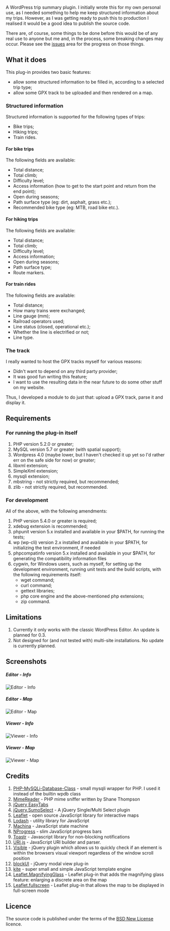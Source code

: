 A WordPress trip summary plugin. I initially wrote this for my own personal use, as I needed something to help me keep structured information about my trips.
However, as I was getting ready to push this to production I realised it would be a good idea to publish the source code.

There are, of course, some things to be done before this would be of any real use to anyone but me and, in the process, some breaking changes may occur.
Please see the [issues](https://github.com/alexboia/WP-Trip-Summary/issues) area for the progress on those things.

## What it does
This plug-in provides two basic features:
- allow some structured information to be filled in, according to a selected trip type;
- allow some GPX track to be uploaded and then rendered on a map.

### Structured information
Structured information is supported for the following types of trips:
- Bike trips;
- Hiking trips;
- Train rides.

#### For bike trips
The following fields are available:
- Total distance;
- Total climb;
- Difficulty level;
- Access information (how to get to the start point and return from the end point);
- Open during seasons;
- Path surface type (eg: dirt, asphalt, grass etc.);
- Recommended bike type (eg: MTB, road bike etc.).

#### For hiking trips
The following fields are available:
- Total distance;
- Total climb;
- Difficulty level;
- Access information;
- Open during seasons;
- Path surface type;
- Route markers.

#### For train rides
The following fields are available:
- Total distance;
- How many trains were exchanged;
- Line gauge (mm);
- Railroad operators used;
- Line status (closed, operational etc.);
- Whether the line is electrified or not;
- Line type.

### The track
I really wanted to host the GPX tracks myself for various reasons:
- Didn't want to depend on any third party provider;
- It was good fun writing this feature;
- I want to use the resulting data in the near future to do some other stuff on my website.

Thus, I developed a module to do just that: upload a GPX track, parse it and display it.

## Requirements
### For running the plug-in itself
1. PHP version 5.2.0 or greater;
2. MySQL version 5.7 or greater (with spatial support);
4. Wordpress 4.0 (maybe lower, but I haven't checked it up yet so I'd rather err on the safe side for now) or greater;
5. libxml extension;
6. SimpleXml extension;
7. mysqli extension;
8. mbstring - not strictly required, but recommended;
9. zlib - not strictly required, but recommended.

### For development
All of the above, with the following amendments:
1. PHP version 5.4.0 or greater is required;
2. xdebug extension is recommended;
3. phpunit version 5.x installed and available in your $PATH, for running the tests;
4. wp (wp-cli) version 2.x installed and available in your $PATH, for initializing the test environment, if needed
5. phpcompatinfo version 5.x installed and available in your $PATH, for generating the compatibility information files
6. cygwin, for Windows users, such as myself, for setting up the development environment, running unit tests and the build scripts, with the following requirements itself:
   - wget command;
   - curl command;
   - gettext libraries;
   - php core engine and the above-mentioned php extensions;
   - zip command.

## Limitations
1. Currently it only works with the classic WordPress Editor. An update is planned for 0.3.
2. Not designed for (and not tested with) multi-site installations. No update is currently planned.

## Screenshots
##### Editor - Info
![Editor - Info](./screenshots/E1.png?raw=true)

##### Editor - Map
![Editor - Map](./screenshots/E2.png?raw=true)

##### Viewer - Info
![Viewer - Info](./screenshots/V1.png?raw=true)

##### Viewer - Map
![Viewer - Map](./screenshots/V2.png?raw=true)

## Credits
1. [PHP-MySQLi-Database-Class](https://github.com/joshcam/PHP-MySQLi-Database-Class) - small mysqli wrapper for PHP. I used it instead of the builtin wpdb class
2. [MimeReader](http://social-library.org/) - PHP mime sniffer written by Shane Thompson
3. [jQuery EasyTabs](https://github.com/JangoSteve/jQuery-EasyTabs)
4. [jQuery.SumoSelect](https://github.com/HemantNegi/jquery.sumoselect) - A jQuery Single/Multi Select plugin
5. [Leaflet](https://github.com/Leaflet/Leaflet) - open source JavaScript library for interactive maps
6. [Lodash](https://github.com/lodash/lodash) - utility library for JavaScript
7. [Machina](https://github.com/ifandelse/machina.js/tree/master) - JavaScript state machine
8. [NProgress](https://github.com/rstacruz/nprogress) - slim JavaScript progress bars
9. [Toastr](https://github.com/CodeSeven/toastr) - Javascript library for non-blocking notifications
10. [URI.js](https://github.com/medialize/URI.js) - JavaScript URI builder and parser.
11. [Visible](https://github.com/teamdf/jquery-visible) - jQuery plugin which allows us to quickly check if an element is within the browsers visual viewport regardless of the window scroll position
12. [blockUI](https://github.com/malsup/blockui/) - jQuery modal view plug-in
13. [kite](http://code.google.com/p/kite/) - super small and simple JavaScript template engine
14. [Leaflet.MagnifyingGlass](https://github.com/bbecquet/Leaflet.MagnifyingGlass) - Leaflet plug-in that adds the magnifying glass feature: enlarging a discrete area on the map
15. [Leaflet.fullscreen](https://github.com/Leaflet/Leaflet.fullscreen) - Leaflet plug-in that allows the map to be displayed in full-screen mode

## Licence
The source code is published under the terms of the [BSD New License](https://opensource.org/licenses/BSD-3-Clause) licence.

